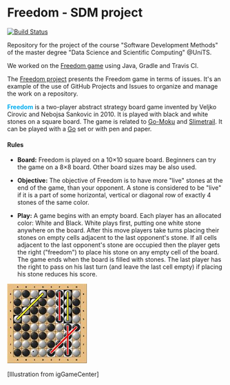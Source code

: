 # Freedom - SDM project

[![Build Status](https://travis-ci.org/FedericoPolli/Freedom-SDMProject.svg?branch=main)](https://travis-ci.org/FedericoPolli/Freedom-SDMProject)

Repository for the project of the course "Software Development Methods" of the master degree "Data Science and Scientific Computing" @UniTS.

We worked on the [Freedom game](https://boardgamegeek.com/boardgame/100480/freedom) using Java, Gradle and Travis CI.

The [Freedom project](???) presents the Freedom game in terms of issues. It's an example of the use of GitHub Projects and Issues to organize and manage the work on a repository.

**<font color=#00ADEF>Freedom</font>** is a two-player abstract strategy board game invented by Veljko Cirovic and Nebojsa Sankovic in 2010. It is played with black and white stones on a square board. The game is related to [Go-Moku](https://boardgamegeek.com/boardgame/11929/go-moku) and [Slimetrail](https://boardgamegeek.com/boardgame/31467/slimetrail). It can be played with a [Go](https://boardgamegeek.com/boardgame/188/go) set or with pen and paper.

#### Rules

- **Board:** Freedom is played on a 10×10 square board. Beginners can try the game on a 8×8 board. Other board sizes may be also used.

- **Objective:** The objective of Freedom is to have more "live" stones at the end of the game, than your opponent. A stone is considered to be "live" if it is a part of some horizontal, vertical or diagonal row of exactly 4 stones of the same color.

- **Play:** A game begins with an empty board. Each player has an allocated color: White and Black. White plays first, putting one white stone anywhere on the board. After this move players take turns placing their stones on empty cells adjacent to the last opponent's stone. If all cells adjacent to the last opponent's stone are occupied then the player gets the right ("freedom") to place his stone on any empty cell of the board. The game ends when the board is filled with stones. The last player has the right to pass on his last turn (and leave the last cell empty) if placing his stone reduces his score.

![img](.images/README/pic1017757.png)

[Illustration from igGameCenter]
